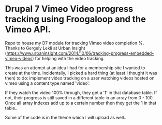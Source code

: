 # Drupal 7 Vimeo Video progress tracking using Froogaloop and the Vimeo API.
Repo to house my D7 module for tracking Vimeo video completion %. Thanks to Gergely Lekli at Urban Insight (https://www.urbaninsight.com/2014/10/06/tracking-progress-embedded-vimeo-videos) for helping with the video tracking.

This was an attempt at an idea I had for a membership site I wanted to create at the time. Incidentally, I picked a hard thing (at least I thought it was then) to do: implement video tracking on a user watching videos hosted on vimeo using a content type named 'video'.

If they watch the video 100% through, they get a '1' in that database table. If not, their progress is still saved in a different table in an array from 0 - 100. Once all array indexes add up to a certain number then they get the 1 in that table..

Some of the code is in the theme which I will upload as well..
